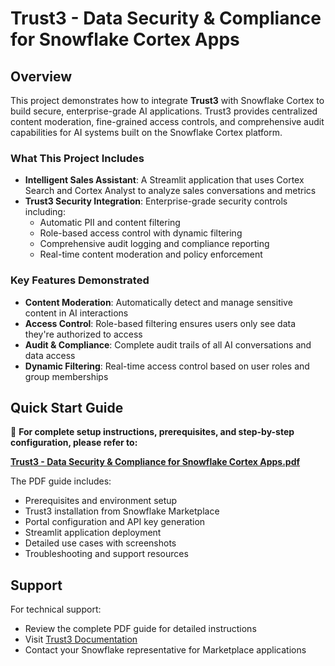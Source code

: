 # Trust3 - Data Security & Compliance for Snowflake Cortex Apps

## Overview

This project demonstrates how to integrate **Trust3** with Snowflake Cortex to build secure, enterprise-grade AI applications. Trust3 provides centralized content moderation, fine-grained access controls, and comprehensive audit capabilities for AI systems built on the Snowflake Cortex platform.

### What This Project Includes

- **Intelligent Sales Assistant**: A Streamlit application that uses Cortex Search and Cortex Analyst to analyze sales conversations and metrics
- **Trust3 Security Integration**: Enterprise-grade security controls including:
  - Automatic PII and content filtering
  - Role-based access control with dynamic filtering
  - Comprehensive audit logging and compliance reporting
  - Real-time content moderation and policy enforcement

### Key Features Demonstrated

- **Content Moderation**: Automatically detect and manage sensitive content in AI interactions
- **Access Control**: Role-based filtering ensures users only see data they're authorized to access
- **Audit & Compliance**: Complete audit trails of all AI conversations and data access
- **Dynamic Filtering**: Real-time access control based on user roles and group memberships

## Quick Start Guide

📖 **For complete setup instructions, prerequisites, and step-by-step configuration, please refer to:**

**[Trust3 - Data Security & Compliance for Snowflake Cortex Apps.pdf](./Trust3%20-%20Data%20Security%20%26%20Compliance%20for%20Snowflake%20Cortex%20Apps.pdf)**

The PDF guide includes:
- Prerequisites and environment setup
- Trust3 installation from Snowflake Marketplace  
- Portal configuration and API key generation
- Streamlit application deployment
- Detailed use cases with screenshots
- Troubleshooting and support resources

## Support

For technical support:
- Review the complete PDF guide for detailed instructions
- Visit [Trust3 Documentation](https://docs.trust3.ai)
- Contact your Snowflake representative for Marketplace applications
